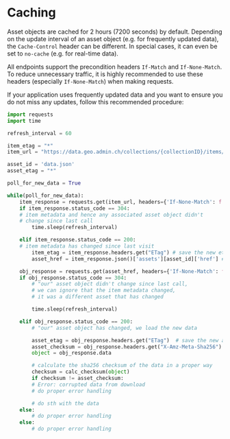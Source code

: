 # Caching

Asset objects are cached for 2 hours (7200 seconds) by default.
Depending on the update interval of an asset object (e.g. for frequently updated data), the `Cache-Control` header can be different.
In special cases, it can even be set to `no-cache` (e.g. for real-time data).

All endpoints support the precondition headers `If-Match` and `If-None-Match`.
To reduce unnecessary traffic, it is highly recommended to use these headers (especially `If-None-Match`) when making requests.

If your application uses frequently updated data and you want to ensure you do not miss any updates, follow this recommended procedure:

```python
import requests
import time

refresh_interval = 60

item_etag = "*"
item_url = "https://data.geo.admin.ch/collections/{collectionID}/items/{itemId}"

asset_id = 'data.json'
asset_etag = "*"

poll_for_new_data = True

while(poll_for_new_data):
    item_response = requests.get(item_url, headers={'If-None-Match': f'"{item_etag}"'})
    if item_response.status_code == 304:
    # item metadata and hence any associated asset object didn't
    # change since last call
        time.sleep(refresh_interval)

    elif item_response.status_code == 200:
    # item metadata has changed since last visit
        item_etag = item_response.headers.get("ETag") # save the new etag
        asset_href = item_response.json()['assets'][asset_id]['href'] # save the asset href

    obj_response = requests.get(asset_href, headers={'If-None-Match': f'"{asset_etag}"'})
    if obj_response.status_code == 304:
        # "our" asset object didn't change since last call,
        # we can ignore that the item metadata changed,
        # it was a different asset that has changed

        time.sleep(refresh_interval)

    elif obj_response.status_code == 200:
        # "our" asset object has changed, we load the new data

        asset_etag = obj_response.headers.get("ETag")  # save the new asset etag
        asset_checksum = obj_response.headers.get("X-Amz-Meta-Sha256")
        object = obj_response.data

        # calculate the sha256 checksum of the data in a proper way
        checksum = calc_checksum(object)
        if checksum != asset_checksum:
        # Error: corrupted data from download
        # do proper error handling

        # do sth with the data
    else:
        # do proper error handling
    else:
        # do proper error handling
```
